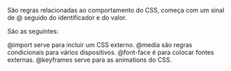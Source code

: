 São regras relacionadas ao comportamento do CSS, começa com um sinal de @ seguido do identificador e do valor.

São as seguintes:

@import serve para incluir um CSS externo.
@media são regras condicionais para vários dispositivos.
@font-face é para colocar fontes externas.
@keyframes serve para as animations do CSS.